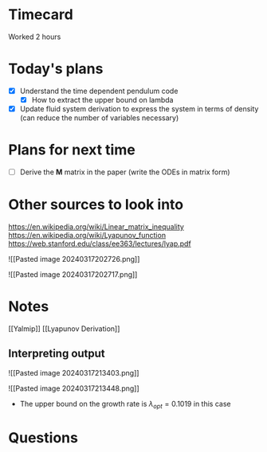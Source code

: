 # Timecard
Worked 2 hours
# Today's plans 
- [x] Understand the time dependent pendulum code
	- [x] How to extract the upper bound on lambda 
- [x] Update fluid system derivation to express the system in terms of density (can reduce the number of variables necessary)
# Plans for next time
- [ ] Derive the $\textbf{M}$ matrix in the paper (write the ODEs in matrix form)
# Other sources to look into
https://en.wikipedia.org/wiki/Linear_matrix_inequality
https://en.wikipedia.org/wiki/Lyapunov_function
https://web.stanford.edu/class/ee363/lectures/lyap.pdf


![[Pasted image 20240317202726.png]]

![[Pasted image 20240317202717.png]]
# Notes
[[Yalmip]]
[[Lyapunov Derivation]]

## Interpreting output
![[Pasted image 20240317213403.png]]

![[Pasted image 20240317213448.png]]
- The upper bound on the growth rate is $\lambda_{opt}=0.1019$ in this case
# Questions


